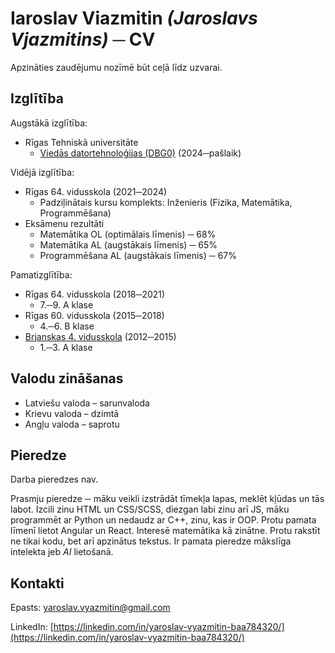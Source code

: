 # Iaroslav Viazmitin _(Jaroslavs Vjazmitins)_ ─ CV

Apzināties zaudējumu nozīmē būt ceļā līdz uzvarai.

## Izglītība

Augstākā izglītība:

- Rīgas Tehniskā universitāte
  - [Viedās datortehnoloģijas (DBG0)](https://stud.rtu.lv/rtu/spr_export/prog_pdf_lv.226) (2024─pašlaik)

Vidējā izglītība:

- Rīgas 64. vidusskola (2021─2024)
  - Padziļinātais kursu komplekts: Inženieris (Fizika, Matemātika, Programmēšana)
- Eksāmenu rezultāti
  - Matemātika OL (optimālais līmenis) ─ 68%
  - Matemātika AL (augstākais līmenis) ─ 65%
  - Programmēšana AL (augstākais līmenis) ─ 67%

Pamatizglītība:

- Rīgas 64. vidusskola (2018─2021)
  - 7.─9. A klase
- Rīgas 60. vidusskola (2015─2018)
  - 4.─6. B klase
- [Brjanskas 4. vidusskola](https://maps.app.goo.gl/CsmrvsSwkqrVYupUA) (2012─2015)
  - 1.─3. A klase

## Valodu zināšanas

- Latviešu valoda – sarunvaloda
- Krievu valoda – dzimtā
- Angļu valoda – saprotu

## Pieredze

Darba pieredzes nav.

Prasmju pieredze ─ māku veikli izstrādāt tīmekļa lapas, meklēt kļūdas un tās labot. Izcili zinu HTML un CSS/SCSS, diezgan labi zinu arī JS, māku programmēt ar Python un nedaudz ar C++, zinu, kas ir OOP. Protu pamata līmenī lietot Angular un React. Interesē matemātika kā zinātne. Protu rakstīt ne tikai kodu, bet arī apzinātus tekstus. Ir pamata pieredze mākslīga intelekta jeb _AI_ lietošanā.

## Kontakti

Epasts: [yaroslav.vyazmitin@gmail.com](mailto:yaroslavvyazmitin@gmail.com)

LinkedIn: [https://linkedin.com/in/yaroslav-vyazmitin-baa784320/](https://linkedin.com/in/yaroslav-vyazmitin-baa784320/)
